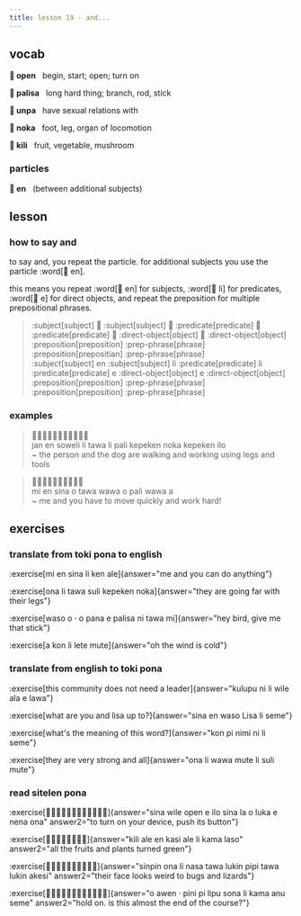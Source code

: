 ```yaml
---
title: lesson 19 - and...
---
```

## vocab
**󱥇 open**&nbsp;&nbsp;&nbsp;begin, start; open; turn on

**󱥊 palisa**&nbsp;&nbsp;&nbsp;long hard thing; branch, rod, stick

**󱥯 unpa**&nbsp;&nbsp;&nbsp;have sexual relations with

**󱥃 noka**&nbsp;&nbsp;&nbsp;foot, leg, organ of locomotion

**󱤚 kili**&nbsp;&nbsp;&nbsp;fruit, vegetable, mushroom

### particles
**󱤊 en**&nbsp;&nbsp;&nbsp;(between additional subjects)

## lesson
### how to say and
to say and, you repeat the particle. for additional subjects you use the particle :word[󱤊 en].

this means you repeat :word[󱤊 en] for subjects, :word[󱤧 li] for predicates, :word[󱤉 e] for direct objects, and repeat the preposition for multiple prepositional phrases.

> :subject[subject] 󱤊 :subject[subject] 󱤧 :predicate[predicate] 󱤧 :predicate[predicate] 󱤉 :direct-object[object] 󱤉 :direct-object[object] :preposition[preposition] :prep-phrase[phrase] :preposition[prepositian] :prep-phrase[phrase] \
> :subject[subject] en :subject[subject] li :predicate[predicate] li :predicate[predicate] e :direct-object[object] e :direct-object[object] :preposition[preposition] :prep-phrase[phrase] :preposition[preposition] :prep-phrase[phrase]

### examples

> 󱤑󱤊󱥢󱤧󱥩󱤧󱥉󱤙󱥃󱤙󱤎 \
> jan en soweli li tawa li pali kepeken noka kepeken ilo \
> ~ the person and the dog are walking and working using legs and tools

> 󱤴󱤊󱥞󱥄󱥩󱥵󱥄󱥉󱥵󱤀 \
> mi en sina o tawa wawa o pali wawa a \
> ~ me and you have to move quickly and work hard!

## exercises
### translate from toki pona to english
:exercise[mi en sina li ken ale]{answer="me and you can do anything"}

:exercise[ona li tawa suli kepeken noka]{answer="they are going far with their legs"}

:exercise[waso o · o pana e palisa ni tawa mi]{answer="hey bird, give me that stick"}

:exercise[a kon li lete mute]{answer="oh the wind is cold"}

### translate from english to toki pona
:exercise[this community does not need a leader]{answer="kulupu ni li wile ala e lawa"}

:exercise[what are you and lisa up to?]{answer="sina en waso Lisa li seme"}

:exercise[what's the meaning of this word?]{answer="kon pi nimi ni li seme"}

:exercise[they are very strong and all]{answer="ona li wawa mute li suli mute"}

### read sitelen pona
:exercise[󱥞󱥷󱥇󱤉󱤎󱥞󱤡󱥄󱤭󱤉󱥀󱥆]{answer="sina wile open e ilo sina la o luka e nena ona" answer2="to turn on your device, push its button"}

:exercise[󱤚󱤄󱤊󱤗󱤄󱤧󱤖󱤣]{answer="kili ale en kasi ale li kama laso" answer2="all the fruits and plants turned green"}

:exercise[󱥟󱥆󱤧󱤾󱥩󱤮󱥑󱥩󱤮󱤁]{answer="sinpin ona li nasa tawa lukin pipi tawa lukin akesi" answer2="their face looks weird to bugs and lizards"}

:exercise[󱥄󱤈󱦜󱥐󱥍󱤪󱥡󱥁󱤧󱤖󱤇󱥙]{answer="o awen · pini pi lipu sona li kama anu seme" answer2="hold on. is this almost the end of the course?"}